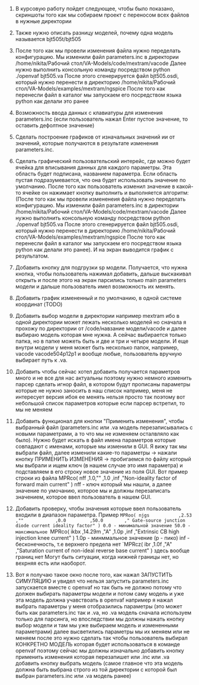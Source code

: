 1. В курсовую работу пойдет следующее, чтобы было показано, скриншоты того как мы собираем проект с переносом всех файлов в нужные директории

2. Также нужно описать разницу моделей, почему одна модель называется bjt505t/bjt505

3. После того как мы провели изменения файла нужно переделать конфигурацию.
Мы изменили файл parameters.inc в директории /home/nikita/Рабочий стол/VA-Models/code/mextram/vacode
Далее нужно выполнить консольную команду посредством python ./openvaf bjt505.va
После этого сгенерируется файл bjt505.osdi, который нужно перенести в директорию /home/nikita/Рабочий стол/VA-Models/examples/mextram/ngspice
После того как перенесли файл в каталог мы запускаем его посредством языка python как делали это ранее

4. Возможность ввода данных с клавиатуры для изменения parameters.inc (если пользователь нажал Enter пустое значение, то оставить дефолтное значение)

5. Сделать построение графиков от изначальных значений ии от значений, которые получаются в результате изменения parameters.inc.

6. Сделать графический пользовательский интерейс, где можно будет ячейка для вписывания данных для каждого параметры. Эта область будет подписана, названием параметра. Если область пустая подразумевается, что она будет использовать значение по умолчанию. После того как пользователь изменил значение в какой-то ячейке он нажимает кнопку выполнить и выполняется алгоритм:
(После того как мы провели измененеия файла нужно переделать конфигурацию.
Мы изменили файл parameters.inc в директории /home/nikita/Рабочий стол/VA-Models/code/mextram/vacode
Далее нужно выполнить консольную команду посредством python ./openvaf bjt505.va
После этого сгенерируется файл bjt505.osdi, который нужно перенести в директорию /home/nikita/Рабочий стол/VA-Models/examples/mextram/ngspice
После того как перенесли файл в каталог мы запускаем его посредством языка python как делали это ранее). И на экран выводится график с результатом.

7. Добавить кнопку для подгрузки sp модели. Получается, что нужна кнопка, чтобы пользователь нажимал добавить, дальше выскакивал открыть и после этого на экран парсились только main parameters модели и дальше пользователь имел возможность их менять.


8. Добавить график измененный и по умолчанию, в одной системе координат (TODO)

9. Добавить выбор модели в директории например mextram ибо в одной директории может лежать несколько моделей
но сначала я прохожу по директории от /code/навзание модели/vacode и далее выбираю модель которая мне нужна. А сейчас выбирается только папка, но в папке можеть быть и две и три и четыре модели. И еще внутри модели у меня может быть несколько папок, например, vacode vacode504p12p1 и вообще любые, пользователь вручную выбирает путь к .va. 

10. Добавить чтобы сейчас хотел добавить
получается параметров много и не все для нас актуальны
поэтому нужно немного изменить парсер
сделать игнор файл, в котором будут прописаны параметры которые не нужно заносить в наш список
например, меня не интересует версия ибоя ее менять нельзя просто так
поэтому вот небольшой список параметров которые если парсер встретил, то мы не меняем

11. Добавить функционал для кнопки "Применить изменения", чтобы выбранный файл (parameters.inc или .va модель перезаписывались с новыми параметрами, а то что мы не изменяем осталвляло как было). Нужно будет искать в файл имена параметров которые совпадают с именами, которые мы изменили в GUI. Я вижу так мы выбрали файл, далее изменили какие-то параметры -> нажали кнопку ПРИМЕНИТЬ ИЗМЕНЕНИЯ -> пробигаемся по файлу который мы выбрали и ищем ключ (в нашем случае это имя параметра) и подставляем в его строку новое значение из поля GUI. Вот пример строки из файла
MPRco( nff            ,1.0,""            ,1.0         ,inf          ,"Non-ideality factor of forward main current" )
nff - ключ который мы нашли, а далее значение по умочанию, которое мы и должны перезаписать значением, которое ввел пользователь в нашем GUI.  

12. Добавить проверку, чтобы значения которые ввел пользователь входили в диапазон параметра. Пример
`MPRoo( njgs           ,2.53            ,""            ,0.0         ,50.0        ," Gate-source junction diode current ideality factor" )
0.0 - минимальной значение
50.0 - максимальное
`MPRco( ikbx           ,14.29m         ,"A"           ,1.0p        ,inf          ,"Extrinsic CB high injection knee current" )
1.0p - минммальное значение (p - пико)
inf - бесконечность, т.е верхнего предела нет
`MPRcz( ibr            ,1.0f           ,"A"                                      ,"Saturation current of non-ideal reverse base current" )
здесь вообще границ нет
Могут быть ситуации, когда нижней границы нет, но вехрняя есть или наоборот.

13. Вот я получаю такое окно после того, как нажал ЗАПУСТИТЬ СИМУЛЯЦИЮ и увидел что нельзя запустить  parameters.inc запускается вместе с openvaf
но так быть не должно потому что  должен выбирать параметры модели и потом саму модель и уже эта модель должна учавствоать в openvaf 
например я нажал выбрать параметры у меня отобразились параметры (это может быть как parameters.inc так и .va, но .va модель сначала используем только для парсинга, но впоследствии мы должны нажать кнопку выбор модели и там мы уже выбираем модель и измененными параметрами) далее высветились параметры мы их меняем или не меняем
после это нужно сделать так чтобы пользователь выбирал КОНКРЕТНО МОДЕЛЬ которая будет использоваться в команде openvaf
поэтому сейчас мы должны изначально добавить кнопку применить изменения которая перезапишет или .inc или .va
добавить кнопку выбрать модель (самое главное что эта модель должна быть выбрана строго из той директории с которой был выбран parameters.inc или .va модель ранее)